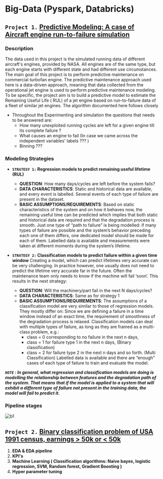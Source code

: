 # Big-Data (Pyspark, Databricks)
## `Project 1.` [Predictive Modeling: A case of Aircraft engine run-to-failure simulation](https://github.com/arjunsingh88/Big-Data-Pyspark/tree/master/Pyspark%20(Aircraft%20Engine%20Run-to-Failure%20Simulation))

### Description
The data used in this project is the simulated running data of different aircraft's engines, provided by NASA. All engines are of the same type, but each engine starts with different state and had different use circumstances.
The main goal of this project is to perform predictive maintenance on commercial turbofan engine. The predictive maintenance approach used here is a data-driven approach, meaning that data collected from the operational jet engine is used to perform predictive maintenance modeling. To be specific, the project aim is to build a predictive model to estimate the Remaining Useful Life ( RUL) of a jet engine based on run-to-failure data of a fleet of similar jet engines. The algorithm documented here follows closely
* Throughout the Experimenting and simulation the questions that needs to be answered are:
    *	How many unexploited running cycles are left for a given engine till its complete failure ?
    *	What causes an engine to fail (In case we came across the independent variables' labels ??? )
    *	Binning ???

### Modeling Strategies
* **`STRATEGY 1:` Regression models to predict remaining useful lifetime (RUL)**
    *	**QUESTION**: How many days/cycles are left before the system fails?
    *	**DATA CHARACTERISTICS**: Static and historical data are available, and every event is labelled. Several events of each type of failure are present in the dataset.
    *	**BASIC ASSUMPTIONS/REQUIREMENTS**:
Based on static characteristics of the system and on how it behaves now, the remaining useful time can be predicted which implies that both static and historical data are required and that the degradation process is smooth.
Just one type of “path to failure” is being modelled: if many types of failure are possible and the system’s behavior preceding each one of them differs, one dedicated model should be made for each of them. Labelled data is available and measurements were taken at different moments during the system’s lifetime.

* **`STRATEGY 2:` Classification models to predict failure within a given time window**
Creating a model, which can predict lifetimes very accurate can be very challenging. In practice however, one usually does not need to predict the lifetime very accurate far in the future. Often the maintenance team only needs to know if the machine will fail ‘soon’. This results in the next strategy:
    * **QUESTION**: Will the machinery/part fail in the next N days/cycles?
    * **DATA CHARACTERISTICS**: Same as for strategy 1
    * **BASIC ASSUMPTIONS/REQUIREMENTS**: The assumptions of a classification model are very similar to those of regression models. They mostly differ on:
Since we are defining a failure in a time window instead of an exact time, the requirement of smoothness of the degradation process is relaxed.
Classification models can deal with multiple types of failure, as long as they are framed as a multi-class problem, e.g.: 
        * class = 0 corresponding to no failure in the next n days,
        *	class = 1 for failure type 1 in the next n days, (Binary classification)
        *	class = 2 for failure type 2 in the next n days and so forth. (Multi Classification)
Labelled data is available and there are “enough” cases of each type of failure to train and evaluate the model.

***`NOTE` : In general, what regression and classification models are doing is modelling the relationship between features and the degradation path of the system. That means that if the model is applied to a system that will exhibit a different type of failure not present in the training data, the model will fail to predict it.***

### Pipeline stages
![b1](https://user-images.githubusercontent.com/45566835/83406130-47d72180-a40e-11ea-96ae-9c3d113a5fc0.png)




## `Project 2.` [Binary classification problem of USA 1991 census, earnings > 50k or < 50k](https://github.com/arjunsingh88/Big-Data-Pyspark/tree/master/Pyspark%20(A%20USA%201991%20census%20case))
1. **EDA & EDA pipeline**
2. **KPI's**
3. **Machine Learning ( Classification algorithms: Naive bayes, logistic regression, SVM, Random forest, Gradient Boosting )**
4. **Hyper parameter tuning**

